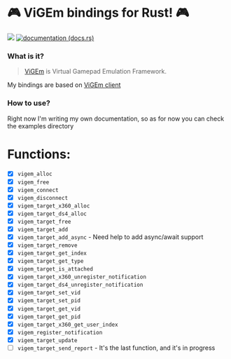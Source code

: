 # 🎮 ViGEm bindings for Rust! 🎮
[![](http://meritbadge.herokuapp.com/vigem)](https://crates.io/crates/vigem)
[![documentation (docs.rs)](https://docs.rs/vigem/badge.svg)](https://docs.rs/vigem)

### What is it?

>[ViGEm](https://github.com/ViGEm/ViGEmBus) is Virtual Gamepad Emulation Framework.

My bindings are based on [ViGEm client](https://github.com/ViGEm/ViGEmClient)
### How to use?
Right now I'm writing my own documentation, so as for now you can check the examples directory

# Functions:

- [x] `vigem_alloc`
- [x] `vigem_free`
- [x] `vigem_connect`
- [x] `vigem_disconnect`
- [x] `vigem_target_x360_alloc`
- [x] `vigem_target_ds4_alloc`
- [x] `vigem_target_free`
- [x] `vigem_target_add`
- [x] `vigem_target_add_async` - Need help to add async/await support
- [x] `vigem_target_remove`
- [x] `vigem_target_get_index`
- [x] `vigem_target_get_type`
- [x] `vigem_target_is_attached`
- [x] `vigem_target_x360_unregister_notification`
- [x] `vigem_target_ds4_unregister_notification`
- [x] `vigem_target_set_vid`
- [x] `vigem_target_set_pid`
- [x] `vigem_target_get_vid`
- [x] `vigem_target_get_pid`
- [x] `vigem_target_x360_get_user_index`
- [x] `vigem_register_notification`
- [x] `vigem_target_update`
- [ ] `vigem_target_send_report` - It's the last function, and it's in progress